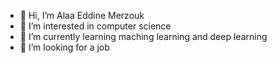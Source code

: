 - 👋 Hi, I’m Alaa Eddine Merzouk
- 👀 I’m interested in computer science 
- 🌱 I’m currently learning maching learning and deep learning
- 💞️ I’m looking for a job

